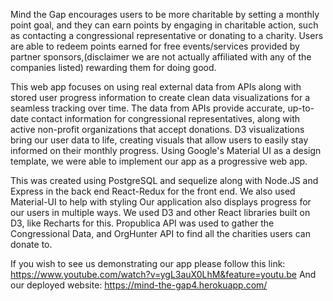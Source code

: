 Mind the Gap encourages users to be more charitable by setting a monthly point goal, and they can earn points by engaging in charitable action, such as contacting a congressional representative or donating to a charity. Users are able to redeem points earned for free events/services provided by partner sponsors,(disclaimer we are not actually affiliated with any of the companies listed) rewarding them for doing good. 

This web app focuses on using real external data from APIs along with stored user progress information to create clean data visualizations for a seamless tracking over time. The data from APIs provide accurate, up-to-date contact information for congressional representatives, along with active non-profit organizations that accept donations. D3 visualizations bring our user data to life, creating visuals that allow users to easily stay informed on their monthly progress. Using Google's Material UI as a design template, we were able to implement our app as a progressive web app.

This was created using PostgreSQL and sequelize along with Node.JS and Express in the back end
React-Redux for the front end. 
We also used Material-UI to help with styling
Our application also displays progress for our users in multiple ways. We used D3 and other React libraries built on D3, like Recharts for this. 
Propublica API was used to gather the Congressional Data, and OrgHunter API to find all the charities users can donate to.

If you wish to see us demonstrating our app please follow this link: https://www.youtube.com/watch?v=ygL3auX0LhM&feature=youtu.be
And our deployed website:  https://mind-the-gap4.herokuapp.com/
